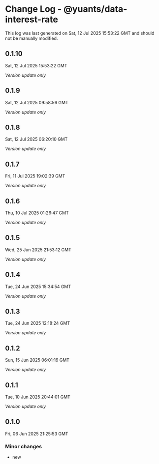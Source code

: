 # Change Log - @yuants/data-interest-rate

This log was last generated on Sat, 12 Jul 2025 15:53:22 GMT and should not be manually modified.

## 0.1.10
Sat, 12 Jul 2025 15:53:22 GMT

_Version update only_

## 0.1.9
Sat, 12 Jul 2025 09:58:56 GMT

_Version update only_

## 0.1.8
Sat, 12 Jul 2025 06:20:10 GMT

_Version update only_

## 0.1.7
Fri, 11 Jul 2025 19:02:39 GMT

_Version update only_

## 0.1.6
Thu, 10 Jul 2025 01:26:47 GMT

_Version update only_

## 0.1.5
Wed, 25 Jun 2025 21:53:12 GMT

_Version update only_

## 0.1.4
Tue, 24 Jun 2025 15:34:54 GMT

_Version update only_

## 0.1.3
Tue, 24 Jun 2025 12:18:24 GMT

_Version update only_

## 0.1.2
Sun, 15 Jun 2025 06:01:16 GMT

_Version update only_

## 0.1.1
Tue, 10 Jun 2025 20:44:01 GMT

_Version update only_

## 0.1.0
Fri, 06 Jun 2025 21:25:53 GMT

### Minor changes

- new

